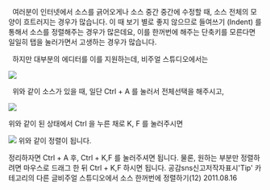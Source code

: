 

  여러분이 인터넷에서 소스를 긁어오게나 소스 중간 중간에 수정할 때, 소스 전체의 모양이 흐트러지는 경우가 많습니다. 이 때 보기 별로 좋지 않으므로 들여쓰기 (Indent) 를 통해서 소스를 정렬해주는 경우가 많은데요, 이를 한꺼번에 해주는 단축키를 모른다면 일일히 탭을 눌러가면서 고생하는 경우가 많습니다.

  하지만 대부분의 에디터를 이를 지원하는데, 비주얼 스튜디오에서는 

![](http://img1.daumcdn.net/thumb/R1920x0/?fname=http%3A%2F%2Fcfile10.uf.tistory.com%2Fimage%2F145A5F424E49CF570CE829)

  위와 같이 소스가 있을 때, 일단 Ctrl + A 를 눌러서 전체선택을 해주시고, 

![](http://img1.daumcdn.net/thumb/R1920x0/?fname=http%3A%2F%2Fcfile29.uf.tistory.com%2Fimage%2F136F663D4E49CF8A0A8AFA)


위와 같이 된 상태에서 Ctrl 을 누른 채로 K, F 를 눌러주시면

![](http://img1.daumcdn.net/thumb/R1920x0/?fname=http%3A%2F%2Fcfile24.uf.tistory.com%2Fimage%2F182D92414E49D02E28F450)
위와 같이 정렬이 됩니다.

정리하자면 Ctrl + A 후, Ctrl + K,F 를 눌러주셔면 됩니다. 물론, 원하는 부분만 정렬하려면 마우스로 드래그 한 뒤 Ctrl + K,F 하시면 됩니다. 
공감sns신고저작자표시'Tip' 카테고리의 다른 글비주얼 스튜디오에서 소스 한꺼번에 정렬하기(12)
2011.08.16

